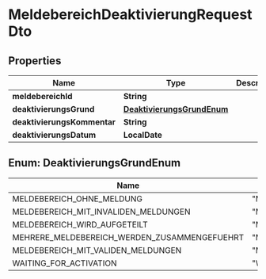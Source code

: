 

# MeldebereichDeaktivierungRequestDto


## Properties

| Name | Type | Description | Notes |
|------------ | ------------- | ------------- | -------------|
|**meldebereichId** | **String** |  |  |
|**deaktivierungsGrund** | [**DeaktivierungsGrundEnum**](#DeaktivierungsGrundEnum) |  |  |
|**deaktivierungsKommentar** | **String** |  |  |
|**deaktivierungsDatum** | **LocalDate** |  |  |



## Enum: DeaktivierungsGrundEnum

| Name | Value |
|---- | -----|
| MELDEBEREICH_OHNE_MELDUNG | &quot;MELDEBEREICH_OHNE_MELDUNG&quot; |
| MELDEBEREICH_MIT_INVALIDEN_MELDUNGEN | &quot;MELDEBEREICH_MIT_INVALIDEN_MELDUNGEN&quot; |
| MELDEBEREICH_WIRD_AUFGETEILT | &quot;MELDEBEREICH_WIRD_AUFGETEILT&quot; |
| MEHRERE_MELDEBEREICH_WERDEN_ZUSAMMENGEFUEHRT | &quot;MEHRERE_MELDEBEREICH_WERDEN_ZUSAMMENGEFUEHRT&quot; |
| MELDEBEREICH_MIT_VALIDEN_MELDUNGEN | &quot;MELDEBEREICH_MIT_VALIDEN_MELDUNGEN&quot; |
| WAITING_FOR_ACTIVATION | &quot;WAITING_FOR_ACTIVATION&quot; |



